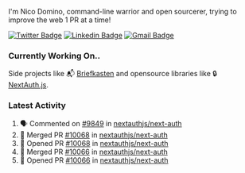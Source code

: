 
I'm Nico Domino, command-line warrior and open sourcerer, trying to improve the web 1 PR at a time!

[![Twitter Badge](https://img.shields.io/badge/-@ndom91-1ca0f1?style=flat-square&labelColor=1ca0f1&logo=twitter&logoColor=white&link=https://twitter.com/ndom91)](https://twitter.com/ndom91) [![Linkedin Badge](https://img.shields.io/badge/-ndom91-blue?style=flat-square&logo=Linkedin&logoColor=white&link=https://www.linkedin.com/in/ndom91/)](https://www.linkedin.com/in/ndom91/) [![Gmail Badge](https://img.shields.io/badge/-yo@ndo.dev-c14438?style=flat-square&logo=mail.ru&logoColor=white&link=mailto:yo@ndo.dev)](mailto:yo@ndo.dev)

### Currently Working On..

Side projects like 📬 [Briefkasten](https://briefkastenhq.com) and opensource libraries like 🔒 [NextAuth.js](https://github.com/nextauthjs/next-auth).

<!--START_SECTION_PROFILE_VIEWS:readme-info-->
<!--END_SECTION_PROFILE_VIEWS:readme-info-->

<!--START_SECTION_DAILY_COMMIT:readme-info-->
<!--END_SECTION_DAILY_COMMIT:readme-info-->

<!--START_SECTION_WEEKLY_COMMIT:readme-info-->
<!--END_SECTION_WEEKLY_COMMIT:readme-info-->

### Latest Activity

<!--START_SECTION:activity-->
1. 🗣 Commented on [#9849](https://github.com/nextauthjs/next-auth/pull/9849#issuecomment-1952240354) in [nextauthjs/next-auth](https://github.com/nextauthjs/next-auth)
2. 🎉 Merged PR [#10068](https://github.com/nextauthjs/next-auth/pull/10068) in [nextauthjs/next-auth](https://github.com/nextauthjs/next-auth)
3. 💪 Opened PR [#10068](https://github.com/nextauthjs/next-auth/pull/10068) in [nextauthjs/next-auth](https://github.com/nextauthjs/next-auth)
4. 🎉 Merged PR [#10066](https://github.com/nextauthjs/next-auth/pull/10066) in [nextauthjs/next-auth](https://github.com/nextauthjs/next-auth)
5. 💪 Opened PR [#10066](https://github.com/nextauthjs/next-auth/pull/10066) in [nextauthjs/next-auth](https://github.com/nextauthjs/next-auth)
<!--END_SECTION:activity-->
